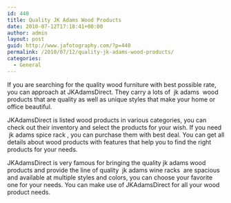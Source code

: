 ```yaml
---
id: 440
title: Quality JK Adams Wood Products
date: 2010-07-12T17:18:41+00:00
author: admin
layout: post
guid: http://www.jafotography.com/?p=440
permalink: /2010/07/12/quality-jk-adams-wood-products/
categories:
  - General
---
```

If you are searching for the quality wood furniture with best possible rate, you can approach at JKAdamsDirect. They carry a lots of &nbsp;jk adams&nbsp; wood products that are quality as well as unique styles that make your home or office beautiful.

JKAdamsDirect is listed wood products in various categories, you can check out their inventory and select the products for your wish. If you need &nbsp;jk adams spice rack&nbsp;, you can purchase them with best deal. You can get all details about wood products with features that help you to find the right products for your needs.

JKAdamsDirect is very famous for bringing the quality jk adams wood products and provide the line of quality &nbsp;jk adams wine racks&nbsp; are spacious and available at multiple styles and colors, you can choose your favorite one for your needs. You can make use of JKAdamsDirect for all your wood product needs.